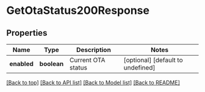 # GetOtaStatus200Response

## Properties

|Name | Type | Description | Notes|
|------------ | ------------- | ------------- | -------------|
|**enabled** | **boolean** | Current OTA status | [optional] [default to undefined]|




[[Back to top]](#) [[Back to API list]](../../README.md#documentation-for-api-endpoints) [[Back to Model list]](../../README.md#documentation-for-models) [[Back to README]](../../README.md)

